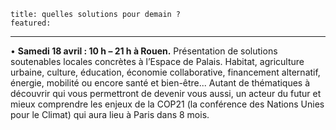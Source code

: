	title: quelles solutions pour demain ?
	featured:
---

•	**Samedi 18 avril : 10 h – 21 h à Rouen.** Présentation de solutions soutenables locales concrètes à l’Espace de Palais. Habitat, agriculture urbaine,  culture, éducation, économie collaborative, financement alternatif, énergie, mobilité ou encore santé et bien-être... Autant de thématiques à découvrir qui vous permettront de devenir vous aussi, un acteur du futur et  mieux comprendre les enjeux de la COP21 (la conférence des Nations Unies pour le Climat) qui aura lieu à Paris dans 8 mois.